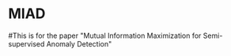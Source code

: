 # MIAD

#This is for the paper "Mutual Information Maximization for Semi-supervised Anomaly Detection"
